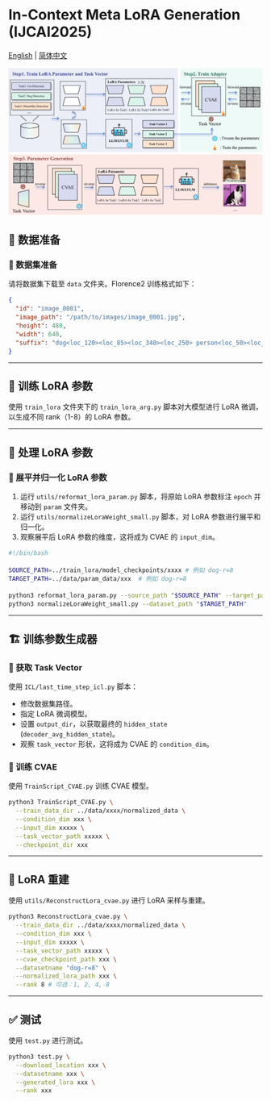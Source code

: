 # In-Context Meta LoRA Generation (IJCAI2025)

[English](README.en.md) | [简体中文](README.md)  

![Pipeline](images/pipeline.jpg)

## 📌 数据准备

### 📂 数据集准备
请将数据集下载至 `data` 文件夹。Florence2 训练格式如下：

```json
{
  "id": "image_0001",
  "image_path": "/path/to/images/image_0001.jpg",
  "height": 480,
  "width": 640,
  "suffix": "dog<loc_120><loc_85><loc_340><loc_250> person<loc_50><loc_30><loc_150><loc_200> car<loc_400><loc_150><loc_600><loc_300>"
}
```

---

## 🔧 训练 LoRA 参数
使用 `train_lora` 文件夹下的 `train_lora_arg.py` 脚本对大模型进行 LoRA 微调，以生成不同 rank（1-8）的 LoRA 参数。

---

## 🔄 处理 LoRA 参数
### 🔹 展平并归一化 LoRA 参数
1. 运行 `utils/reformat_lora_param.py` 脚本，将原始 LoRA 参数标注 `epoch` 并移动到 `param` 文件夹。
2. 运行 `utils/normalizeLoraWeight_small.py` 脚本，对 LoRA 参数进行展平和归一化。
3. 观察展平后 LoRA 参数的维度，这将成为 CVAE 的 `input_dim`。

```bash
#!/bin/bash

SOURCE_PATH=../train_lora/model_checkpoints/xxxx # 例如 dog-r=8
TARGET_PATH=../data/param_data/xxx  # 例如 dog-r=8

python3 reformat_lora_param.py --source_path "$SOURCE_PATH" --target_path "$TARGET_PATH"
python3 normalizeLoraWeight_small.py --dataset_path "$TARGET_PATH"
```

---

## 🏗️ 训练参数生成器
### 🔹 获取 Task Vector
使用 `ICL/last_time_step_icl.py` 脚本：
- 修改数据集路径。
- 指定 LoRA 微调模型。
- 设置 `output_dir`，以获取最终的 `hidden_state` (`decoder_avg_hidden_state`)。
- 观察 `task_vector` 形状，这将成为 CVAE 的 `condition_dim`。

### 🔹 训练 CVAE
使用 `TrainScript_CVAE.py` 训练 CVAE 模型。

```bash
python3 TrainScript_CVAE.py \
  --train_data_dir ../data/xxxx/normalized_data \
  --condition_dim xxx \
  --input_dim xxxxx \
  --task_vector_path xxxxx \
  --checkpoint_dir xxx
```

---

## 🔄 LoRA 重建
使用 `utils/ReconstructLora_cvae.py` 进行 LoRA 采样与重建。

```bash
python3 ReconstructLora_cvae.py \
  --train_data_dir ../data/xxxx/normalized_data \
  --condition_dim xxx \
  --input_dim xxxxx \
  --task_vector_path xxxxx \
  --cvae_checkpoint_path xxx \
  --datasetname "dog-r=8" \
  --normalized_lora_path xxx \
  --rank 8 # 可选：1, 2, 4, 8
```

---

## ✅ 测试
使用 `test.py` 进行测试。

```bash
python3 test.py \
  --download_location xxx \
  --datasetname xxx \
  --generated_lora xxx \
  --rank xxx
```



